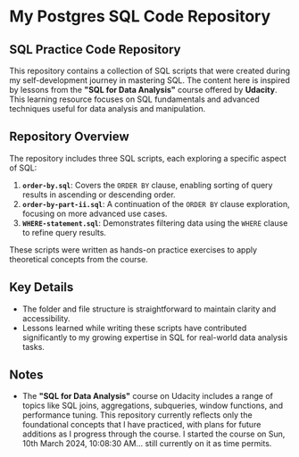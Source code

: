 # My Postgres SQL Code Repository  

## SQL Practice Code Repository  

This repository contains a collection of SQL scripts that were created during my self-development journey in mastering SQL. The content here is inspired by lessons from the **"SQL for Data Analysis"** course offered by **Udacity**. This learning resource focuses on SQL fundamentals and advanced techniques useful for data analysis and manipulation.  

## Repository Overview  

The repository includes three SQL scripts, each exploring a specific aspect of SQL:

1. **`order-by.sql`**: Covers the `ORDER BY` clause, enabling sorting of query results in ascending or descending order.  
2. **`order-by-part-ii.sql`**: A continuation of the `ORDER BY` clause exploration, focusing on more advanced use cases.  
3. **`WHERE-statement.sql`**: Demonstrates filtering data using the `WHERE` clause to refine query results.  

These scripts were written as hands-on practice exercises to apply theoretical concepts from the course.  

## Key Details  

- The folder and file structure is straightforward to maintain clarity and accessibility.  
- Lessons learned while writing these scripts have contributed significantly to my growing expertise in SQL for real-world data analysis tasks.  

## Notes  

- The **"SQL for Data Analysis"** course on Udacity includes a range of topics like SQL joins, aggregations, subqueries, window functions, and performance tuning. This repository currently reflects only the foundational concepts that I have practiced, with plans for future additions as I progress through the course. I started the  course on Sun, 10th March 2024, 10:08:30 AM... still currently on it as time permits.
